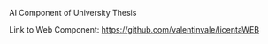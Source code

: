 AI Component of University Thesis

Link to Web Component: https://github.com/valentinvale/licentaWEB
